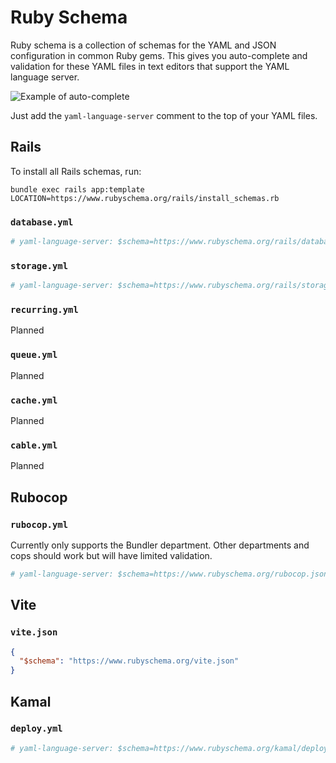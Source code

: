 # Ruby Schema

Ruby schema is a collection of schemas for the YAML and JSON configuration in common Ruby gems. This gives you auto-complete and validation for these YAML files in text editors that support the YAML language server.

![Example of auto-complete](https://github.com/user-attachments/assets/c8038624-4df5-4dd7-9fcf-787d5c8a5f71)

Just add the `yaml-language-server` comment to the top of your YAML files.

## Rails

To install all Rails schemas, run:

```
bundle exec rails app:template LOCATION=https://www.rubyschema.org/rails/install_schemas.rb
```

### `database.yml`

```yml
# yaml-language-server: $schema=https://www.rubyschema.org/rails/database.json
```

### `storage.yml`

```yml
# yaml-language-server: $schema=https://www.rubyschema.org/rails/storage.json
```

### `recurring.yml`

Planned

### `queue.yml`

Planned

### `cache.yml`

Planned

### `cable.yml`

Planned

## Rubocop

### `rubocop.yml`

Currently only supports the Bundler department. Other departments and cops should work but will have limited validation.

```yml
# yaml-language-server: $schema=https://www.rubyschema.org/rubocop.json
```

## Vite

### `vite.json`

```json
{
  "$schema": "https://www.rubyschema.org/vite.json"
}
```

## Kamal

### `deploy.yml`

```yml
# yaml-language-server: $schema=https://www.rubyschema.org/kamal/deploy.json
```
